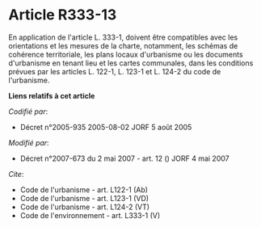 # Article R333-13

En application de l'article L. 333-1, doivent être compatibles avec les orientations et les mesures de la charte, notamment,
les schémas de cohérence territoriale, les plans locaux d'urbanisme ou les documents d'urbanisme en tenant lieu et les cartes
communales, dans les conditions prévues par les articles L. 122-1, L. 123-1 et L. 124-2 du code de l'urbanisme.

**Liens relatifs à cet article**

_Codifié par_:

  - Décret n°2005-935 2005-08-02 JORF 5 août 2005

_Modifié par_:

  - Décret n°2007-673 du 2 mai 2007 - art. 12 () JORF 4 mai 2007

_Cite_:

  - Code de l'urbanisme - art. L122-1 (Ab)
  - Code de l'urbanisme - art. L123-1 (VD)
  - Code de l'urbanisme - art. L124-2 (VT)
  - Code de l'environnement - art. L333-1 (V)
